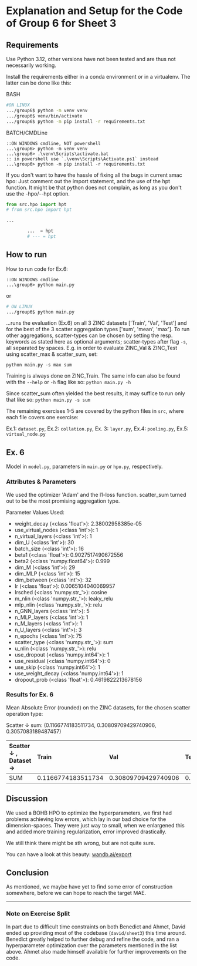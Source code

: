 # Explanation and Setup for the Code of Group 6 for Sheet 3

## Requirements

Use Python 3.12, other versions have not been tested and are thus not necessarily working.

Install the requirements either in a conda environment or in a virtualenv. The latter can be done like this:

BASH

```bash
#ON LINUX
.../group6$ python -m venv venv
.../group6$ venv/bin/activate
.../group6$ python -m pip install -r requirements.txt
```

BATCH/CMDLine

```batch
::ON WINDOWS cmdline, NOT powershell
...\group6> python -m venv venv
...\group6> .\venv\Scripts\activate.bat
:: in powershell use `.\venv\Scripts\Activate.ps1` instead
...\group6> python -m pip install -r requirements.txt
```

If you don't want to have the hassle of fixing all the bugs in current smac hpo:
Just comment out the import statement, and the use of the hpt function. It might be that python does not complain, as long as you don't use the -hpo/--hpt option. 
```python
from src.hpo import hpt 
# from src.hpo import hpt

...

        ...  = hpt
        # --- = hpt
```


## How to run

How to run code for Ex.6:

```batch
::ON WINDOWS cmdline
...\group6> python main.py
```

or

```bash
# ON LINUX
.../group6$ python main.py
```

...runs the evaluation (Ex.6) on all 3 ZINC datasets ['Train', 'Val', 'Test'] and for the best of the 3 scatter aggregation types ['sum', 'mean', 'max']. To run other aggregations, scatter-types can be chosen by setting the resp. keywords as stated here as optional arguments;  scatter-types after flag `-s`, all separated by spaces. E.g. in order to evaluate ZINC_Val & ZINC_Test using scatter_max & scatter_sum, set:

`python main.py -s max sum`

Training is always done on ZINC_Train. The same info can also be found with the `--help` or `-h` flag like so: `python main.py -h`

Since scatter_sum often yielded the best results, it may suffice to run only that like so: `python main.py -s sum`

The remaining exercises 1-5 are covered by the python files in `src`, where each file covers one exercise:

Ex.1: `dataset.py`, Ex.2: `collation.py`, Ex. 3: `layer.py`, Ex.4: `pooling.py`, Ex.5: `virtual_node.py`


## Ex. 6

Model in `model.py`, parameters in `main.py` or `hpo.py`, respectively.

### Attributes & Parameters

We used the optimizer 'Adam' and the l1-loss function. scatter_sum turned out to be the most promising aggregation type.

Parameter Values Used:
 - weight_decay (<class 'float'>): 2.38002958385e-05
 - use_virtual_nodes (<class 'int'>): 1
 - n_virtual_layers (<class 'int'>): 1
 - dim_U (<class 'int'>): 30
 - batch_size (<class 'int'>): 16
 - beta1 (<class 'float'>): 0.9027517490672556
 - beta2 (<class 'numpy.float64'>): 0.999
 - dim_M (<class 'int'>): 29
 - dim_MLP (<class 'int'>): 15
 - dim_between (<class 'int'>): 32
 - lr (<class 'float'>): 0.0065104040069957
 - lrsched (<class 'numpy.str_'>): cosine
 - m_nlin (<class 'numpy.str_'>): leaky_relu
 - mlp_nlin (<class 'numpy.str_'>): relu
 - n_GNN_layers (<class 'int'>): 5
 - n_MLP_layers (<class 'int'>): 1
 - n_M_layers (<class 'int'>): 1
 - n_U_layers (<class 'int'>): 3
 - n_epochs (<class 'int'>): 75
 - scatter_type (<class 'numpy.str_'>): sum
 - u_nlin (<class 'numpy.str_'>): relu
 - use_dropout (<class 'numpy.int64'>): 1
 - use_residual (<class 'numpy.int64'>): 0
 - use_skip (<class 'numpy.int64'>): 1
 - use_weight_decay (<class 'numpy.int64'>): 1
 - dropout_prob (<class 'float'>): 0.4619822213678156

### Results for Ex. 6

Mean Absolute Error (rounded) on the ZINC datasets, for the chosen scatter operation type:

Scatter ↓
sum:	 (0.1166774183511734, 0.30809709429740906, 0.3057083189487457)


| Scatter ↓ , Dataset → | Train      | Val        | Test       |
| :-------------------- | :--------- | :--------- | :--------- |
| SUM                   | 0.1166774183511734 | 0.30809709429740906 | 0.3057083189487457 |

## Discussion
We used a BOHB HPO to optimize the hyperparameters, we first had problems achieving low errors, which lay in our bad choice for the dimension-spaces. They were just way to small, when we enlargened this and added more training regularization, error improved drastically.

We still think there might be sth wrong, but are not quite sure.


You can have a look at this beauty:
[wandb.ai/export](https://wandb.ai/gerlach/gnn_zinc/reports/Untitled-Report--Vmlldzo4MjQ5MTAw)

## Conclusion

As mentioned, we maybe have yet to find some error of construction somewhere, before we can hope to reach the target MAE.

---

### Note on Exercise Split

In part due to difficult time constraints on both Benedict and Ahmet, David ended up providing most of the codebase (`david/sheet3`) this time around. Benedict greatly helped to further debug and refine the code, and ran a hyperparameter optimization over the parameters mentioned in the list above. Ahmet also made himself available for further improvements on the code.
